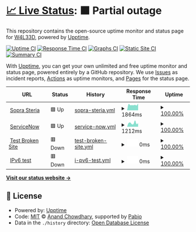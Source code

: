 # [📈 Live Status](https://W4L33D.github.io/EndPointMonitoring): <!--live status--> **🟧 Partial outage**

This repository contains the open-source uptime monitor and status page for [W4L33D](https://W4L33D.github.io/EndPointMonitoring), powered by [Upptime](https://github.com/upptime/upptime).

[![Uptime CI](https://github.com/W4L33D/EndPointMonitoring/workflows/Uptime%20CI/badge.svg)](https://github.com/W4L33D/EndPointMonitoring/actions?query=workflow%3A%22Uptime+CI%22)
[![Response Time CI](https://github.com/W4L33D/EndPointMonitoring/workflows/Response%20Time%20CI/badge.svg)](https://github.com/W4L33D/EndPointMonitoring/actions?query=workflow%3A%22Response+Time+CI%22)
[![Graphs CI](https://github.com/W4L33D/EndPointMonitoring/workflows/Graphs%20CI/badge.svg)](https://github.com/W4L33D/EndPointMonitoring/actions?query=workflow%3A%22Graphs+CI%22)
[![Static Site CI](https://github.com/W4L33D/EndPointMonitoring/workflows/Static%20Site%20CI/badge.svg)](https://github.com/W4L33D/EndPointMonitoring/actions?query=workflow%3A%22Static+Site+CI%22)
[![Summary CI](https://github.com/W4L33D/EndPointMonitoring/workflows/Summary%20CI/badge.svg)](https://github.com/W4L33D/EndPointMonitoring/actions?query=workflow%3A%22Summary+CI%22)

With [Upptime](https://upptime.js.org), you can get your own unlimited and free uptime monitor and status page, powered entirely by a GitHub repository. We use [Issues](https://github.com/W4L33D/EndPointMonitoring/issues) as incident reports, [Actions](https://github.com/W4L33D/EndPointMonitoring/actions) as uptime monitors, and [Pages](https://W4L33D.github.io/EndPointMonitoring) for the status page.

<!--start: status pages-->
<!-- This summary is generated by Upptime (https://github.com/upptime/upptime) -->
<!-- Do not edit this manually, your changes will be overwritten -->
<!-- prettier-ignore -->
| URL | Status | History | Response Time | Uptime |
| --- | ------ | ------- | ------------- | ------ |
| <img alt="" src="https://icons.duckduckgo.com/ip3/www.soprasteria.no.ico" height="13"> [Sopra Steria](https://www.soprasteria.no/) | 🟩 Up | [sopra-steria.yml](https://github.com/W4L33D/EndPointMonitoring/commits/HEAD/history/sopra-steria.yml) | <details><summary><img alt="Response time graph" src="./graphs/sopra-steria/response-time-week.png" height="20"> 1864ms</summary><br><a href="https://W4L33D.github.io/EndPointMonitoring/history/sopra-steria"><img alt="Response time 1862" src="https://img.shields.io/endpoint?url=https%3A%2F%2Fraw.githubusercontent.com%2FW4L33D%2FEndPointMonitoring%2FHEAD%2Fapi%2Fsopra-steria%2Fresponse-time.json"></a><br><a href="https://W4L33D.github.io/EndPointMonitoring/history/sopra-steria"><img alt="24-hour response time 2299" src="https://img.shields.io/endpoint?url=https%3A%2F%2Fraw.githubusercontent.com%2FW4L33D%2FEndPointMonitoring%2FHEAD%2Fapi%2Fsopra-steria%2Fresponse-time-day.json"></a><br><a href="https://W4L33D.github.io/EndPointMonitoring/history/sopra-steria"><img alt="7-day response time 1864" src="https://img.shields.io/endpoint?url=https%3A%2F%2Fraw.githubusercontent.com%2FW4L33D%2FEndPointMonitoring%2FHEAD%2Fapi%2Fsopra-steria%2Fresponse-time-week.json"></a><br><a href="https://W4L33D.github.io/EndPointMonitoring/history/sopra-steria"><img alt="30-day response time 1862" src="https://img.shields.io/endpoint?url=https%3A%2F%2Fraw.githubusercontent.com%2FW4L33D%2FEndPointMonitoring%2FHEAD%2Fapi%2Fsopra-steria%2Fresponse-time-month.json"></a><br><a href="https://W4L33D.github.io/EndPointMonitoring/history/sopra-steria"><img alt="1-year response time 1862" src="https://img.shields.io/endpoint?url=https%3A%2F%2Fraw.githubusercontent.com%2FW4L33D%2FEndPointMonitoring%2FHEAD%2Fapi%2Fsopra-steria%2Fresponse-time-year.json"></a></details> | <details><summary><a href="https://W4L33D.github.io/EndPointMonitoring/history/sopra-steria">100.00%</a></summary><a href="https://W4L33D.github.io/EndPointMonitoring/history/sopra-steria"><img alt="All-time uptime 100.00%" src="https://img.shields.io/endpoint?url=https%3A%2F%2Fraw.githubusercontent.com%2FW4L33D%2FEndPointMonitoring%2FHEAD%2Fapi%2Fsopra-steria%2Fuptime.json"></a><br><a href="https://W4L33D.github.io/EndPointMonitoring/history/sopra-steria"><img alt="24-hour uptime 100.00%" src="https://img.shields.io/endpoint?url=https%3A%2F%2Fraw.githubusercontent.com%2FW4L33D%2FEndPointMonitoring%2FHEAD%2Fapi%2Fsopra-steria%2Fuptime-day.json"></a><br><a href="https://W4L33D.github.io/EndPointMonitoring/history/sopra-steria"><img alt="7-day uptime 100.00%" src="https://img.shields.io/endpoint?url=https%3A%2F%2Fraw.githubusercontent.com%2FW4L33D%2FEndPointMonitoring%2FHEAD%2Fapi%2Fsopra-steria%2Fuptime-week.json"></a><br><a href="https://W4L33D.github.io/EndPointMonitoring/history/sopra-steria"><img alt="30-day uptime 100.00%" src="https://img.shields.io/endpoint?url=https%3A%2F%2Fraw.githubusercontent.com%2FW4L33D%2FEndPointMonitoring%2FHEAD%2Fapi%2Fsopra-steria%2Fuptime-month.json"></a><br><a href="https://W4L33D.github.io/EndPointMonitoring/history/sopra-steria"><img alt="1-year uptime 100.00%" src="https://img.shields.io/endpoint?url=https%3A%2F%2Fraw.githubusercontent.com%2FW4L33D%2FEndPointMonitoring%2FHEAD%2Fapi%2Fsopra-steria%2Fuptime-year.json"></a></details>
| <img alt="" src="https://icons.duckduckgo.com/ip3/soprasteria.service-now.com.ico" height="13"> [ServiceNow](https://soprasteria.service-now.com/sp?id=landing2) | 🟩 Up | [service-now.yml](https://github.com/W4L33D/EndPointMonitoring/commits/HEAD/history/service-now.yml) | <details><summary><img alt="Response time graph" src="./graphs/service-now/response-time-week.png" height="20"> 1212ms</summary><br><a href="https://W4L33D.github.io/EndPointMonitoring/history/service-now"><img alt="Response time 1185" src="https://img.shields.io/endpoint?url=https%3A%2F%2Fraw.githubusercontent.com%2FW4L33D%2FEndPointMonitoring%2FHEAD%2Fapi%2Fservice-now%2Fresponse-time.json"></a><br><a href="https://W4L33D.github.io/EndPointMonitoring/history/service-now"><img alt="24-hour response time 1139" src="https://img.shields.io/endpoint?url=https%3A%2F%2Fraw.githubusercontent.com%2FW4L33D%2FEndPointMonitoring%2FHEAD%2Fapi%2Fservice-now%2Fresponse-time-day.json"></a><br><a href="https://W4L33D.github.io/EndPointMonitoring/history/service-now"><img alt="7-day response time 1212" src="https://img.shields.io/endpoint?url=https%3A%2F%2Fraw.githubusercontent.com%2FW4L33D%2FEndPointMonitoring%2FHEAD%2Fapi%2Fservice-now%2Fresponse-time-week.json"></a><br><a href="https://W4L33D.github.io/EndPointMonitoring/history/service-now"><img alt="30-day response time 1185" src="https://img.shields.io/endpoint?url=https%3A%2F%2Fraw.githubusercontent.com%2FW4L33D%2FEndPointMonitoring%2FHEAD%2Fapi%2Fservice-now%2Fresponse-time-month.json"></a><br><a href="https://W4L33D.github.io/EndPointMonitoring/history/service-now"><img alt="1-year response time 1185" src="https://img.shields.io/endpoint?url=https%3A%2F%2Fraw.githubusercontent.com%2FW4L33D%2FEndPointMonitoring%2FHEAD%2Fapi%2Fservice-now%2Fresponse-time-year.json"></a></details> | <details><summary><a href="https://W4L33D.github.io/EndPointMonitoring/history/service-now">100.00%</a></summary><a href="https://W4L33D.github.io/EndPointMonitoring/history/service-now"><img alt="All-time uptime 100.00%" src="https://img.shields.io/endpoint?url=https%3A%2F%2Fraw.githubusercontent.com%2FW4L33D%2FEndPointMonitoring%2FHEAD%2Fapi%2Fservice-now%2Fuptime.json"></a><br><a href="https://W4L33D.github.io/EndPointMonitoring/history/service-now"><img alt="24-hour uptime 100.00%" src="https://img.shields.io/endpoint?url=https%3A%2F%2Fraw.githubusercontent.com%2FW4L33D%2FEndPointMonitoring%2FHEAD%2Fapi%2Fservice-now%2Fuptime-day.json"></a><br><a href="https://W4L33D.github.io/EndPointMonitoring/history/service-now"><img alt="7-day uptime 100.00%" src="https://img.shields.io/endpoint?url=https%3A%2F%2Fraw.githubusercontent.com%2FW4L33D%2FEndPointMonitoring%2FHEAD%2Fapi%2Fservice-now%2Fuptime-week.json"></a><br><a href="https://W4L33D.github.io/EndPointMonitoring/history/service-now"><img alt="30-day uptime 100.00%" src="https://img.shields.io/endpoint?url=https%3A%2F%2Fraw.githubusercontent.com%2FW4L33D%2FEndPointMonitoring%2FHEAD%2Fapi%2Fservice-now%2Fuptime-month.json"></a><br><a href="https://W4L33D.github.io/EndPointMonitoring/history/service-now"><img alt="1-year uptime 100.00%" src="https://img.shields.io/endpoint?url=https%3A%2F%2Fraw.githubusercontent.com%2FW4L33D%2FEndPointMonitoring%2FHEAD%2Fapi%2Fservice-now%2Fuptime-year.json"></a></details>
| <img alt="" src="https://icons.duckduckgo.com/ip3/thissitedoesnotexist.koj.co.ico" height="13"> [Test Broken Site](https://thissitedoesnotexist.koj.co) | 🟥 Down | [test-broken-site.yml](https://github.com/W4L33D/EndPointMonitoring/commits/HEAD/history/test-broken-site.yml) | <details><summary><img alt="Response time graph" src="./graphs/test-broken-site/response-time-week.png" height="20"> 0ms</summary><br><a href="https://W4L33D.github.io/EndPointMonitoring/history/test-broken-site"><img alt="Response time 0" src="https://img.shields.io/endpoint?url=https%3A%2F%2Fraw.githubusercontent.com%2FW4L33D%2FEndPointMonitoring%2FHEAD%2Fapi%2Ftest-broken-site%2Fresponse-time.json"></a><br><a href="https://W4L33D.github.io/EndPointMonitoring/history/test-broken-site"><img alt="24-hour response time 0" src="https://img.shields.io/endpoint?url=https%3A%2F%2Fraw.githubusercontent.com%2FW4L33D%2FEndPointMonitoring%2FHEAD%2Fapi%2Ftest-broken-site%2Fresponse-time-day.json"></a><br><a href="https://W4L33D.github.io/EndPointMonitoring/history/test-broken-site"><img alt="7-day response time 0" src="https://img.shields.io/endpoint?url=https%3A%2F%2Fraw.githubusercontent.com%2FW4L33D%2FEndPointMonitoring%2FHEAD%2Fapi%2Ftest-broken-site%2Fresponse-time-week.json"></a><br><a href="https://W4L33D.github.io/EndPointMonitoring/history/test-broken-site"><img alt="30-day response time 0" src="https://img.shields.io/endpoint?url=https%3A%2F%2Fraw.githubusercontent.com%2FW4L33D%2FEndPointMonitoring%2FHEAD%2Fapi%2Ftest-broken-site%2Fresponse-time-month.json"></a><br><a href="https://W4L33D.github.io/EndPointMonitoring/history/test-broken-site"><img alt="1-year response time 0" src="https://img.shields.io/endpoint?url=https%3A%2F%2Fraw.githubusercontent.com%2FW4L33D%2FEndPointMonitoring%2FHEAD%2Fapi%2Ftest-broken-site%2Fresponse-time-year.json"></a></details> | <details><summary><a href="https://W4L33D.github.io/EndPointMonitoring/history/test-broken-site">100.00%</a></summary><a href="https://W4L33D.github.io/EndPointMonitoring/history/test-broken-site"><img alt="All-time uptime 100.00%" src="https://img.shields.io/endpoint?url=https%3A%2F%2Fraw.githubusercontent.com%2FW4L33D%2FEndPointMonitoring%2FHEAD%2Fapi%2Ftest-broken-site%2Fuptime.json"></a><br><a href="https://W4L33D.github.io/EndPointMonitoring/history/test-broken-site"><img alt="24-hour uptime 100.00%" src="https://img.shields.io/endpoint?url=https%3A%2F%2Fraw.githubusercontent.com%2FW4L33D%2FEndPointMonitoring%2FHEAD%2Fapi%2Ftest-broken-site%2Fuptime-day.json"></a><br><a href="https://W4L33D.github.io/EndPointMonitoring/history/test-broken-site"><img alt="7-day uptime 100.00%" src="https://img.shields.io/endpoint?url=https%3A%2F%2Fraw.githubusercontent.com%2FW4L33D%2FEndPointMonitoring%2FHEAD%2Fapi%2Ftest-broken-site%2Fuptime-week.json"></a><br><a href="https://W4L33D.github.io/EndPointMonitoring/history/test-broken-site"><img alt="30-day uptime 100.00%" src="https://img.shields.io/endpoint?url=https%3A%2F%2Fraw.githubusercontent.com%2FW4L33D%2FEndPointMonitoring%2FHEAD%2Fapi%2Ftest-broken-site%2Fuptime-month.json"></a><br><a href="https://W4L33D.github.io/EndPointMonitoring/history/test-broken-site"><img alt="1-year uptime 100.00%" src="https://img.shields.io/endpoint?url=https%3A%2F%2Fraw.githubusercontent.com%2FW4L33D%2FEndPointMonitoring%2FHEAD%2Fapi%2Ftest-broken-site%2Fuptime-year.json"></a></details>
| <img alt="" src="https://icons.duckduckgo.com/ip3/null.ico" height="13"> [IPv6 test](forwardemail.net) | 🟥 Down | [i-pv6-test.yml](https://github.com/W4L33D/EndPointMonitoring/commits/HEAD/history/i-pv6-test.yml) | <details><summary><img alt="Response time graph" src="./graphs/i-pv6-test/response-time-week.png" height="20"> 0ms</summary><br><a href="https://W4L33D.github.io/EndPointMonitoring/history/i-pv6-test"><img alt="Response time 0" src="https://img.shields.io/endpoint?url=https%3A%2F%2Fraw.githubusercontent.com%2FW4L33D%2FEndPointMonitoring%2FHEAD%2Fapi%2Fi-pv6-test%2Fresponse-time.json"></a><br><a href="https://W4L33D.github.io/EndPointMonitoring/history/i-pv6-test"><img alt="24-hour response time 0" src="https://img.shields.io/endpoint?url=https%3A%2F%2Fraw.githubusercontent.com%2FW4L33D%2FEndPointMonitoring%2FHEAD%2Fapi%2Fi-pv6-test%2Fresponse-time-day.json"></a><br><a href="https://W4L33D.github.io/EndPointMonitoring/history/i-pv6-test"><img alt="7-day response time 0" src="https://img.shields.io/endpoint?url=https%3A%2F%2Fraw.githubusercontent.com%2FW4L33D%2FEndPointMonitoring%2FHEAD%2Fapi%2Fi-pv6-test%2Fresponse-time-week.json"></a><br><a href="https://W4L33D.github.io/EndPointMonitoring/history/i-pv6-test"><img alt="30-day response time 0" src="https://img.shields.io/endpoint?url=https%3A%2F%2Fraw.githubusercontent.com%2FW4L33D%2FEndPointMonitoring%2FHEAD%2Fapi%2Fi-pv6-test%2Fresponse-time-month.json"></a><br><a href="https://W4L33D.github.io/EndPointMonitoring/history/i-pv6-test"><img alt="1-year response time 0" src="https://img.shields.io/endpoint?url=https%3A%2F%2Fraw.githubusercontent.com%2FW4L33D%2FEndPointMonitoring%2FHEAD%2Fapi%2Fi-pv6-test%2Fresponse-time-year.json"></a></details> | <details><summary><a href="https://W4L33D.github.io/EndPointMonitoring/history/i-pv6-test">100.00%</a></summary><a href="https://W4L33D.github.io/EndPointMonitoring/history/i-pv6-test"><img alt="All-time uptime 100.00%" src="https://img.shields.io/endpoint?url=https%3A%2F%2Fraw.githubusercontent.com%2FW4L33D%2FEndPointMonitoring%2FHEAD%2Fapi%2Fi-pv6-test%2Fuptime.json"></a><br><a href="https://W4L33D.github.io/EndPointMonitoring/history/i-pv6-test"><img alt="24-hour uptime 100.00%" src="https://img.shields.io/endpoint?url=https%3A%2F%2Fraw.githubusercontent.com%2FW4L33D%2FEndPointMonitoring%2FHEAD%2Fapi%2Fi-pv6-test%2Fuptime-day.json"></a><br><a href="https://W4L33D.github.io/EndPointMonitoring/history/i-pv6-test"><img alt="7-day uptime 100.00%" src="https://img.shields.io/endpoint?url=https%3A%2F%2Fraw.githubusercontent.com%2FW4L33D%2FEndPointMonitoring%2FHEAD%2Fapi%2Fi-pv6-test%2Fuptime-week.json"></a><br><a href="https://W4L33D.github.io/EndPointMonitoring/history/i-pv6-test"><img alt="30-day uptime 100.00%" src="https://img.shields.io/endpoint?url=https%3A%2F%2Fraw.githubusercontent.com%2FW4L33D%2FEndPointMonitoring%2FHEAD%2Fapi%2Fi-pv6-test%2Fuptime-month.json"></a><br><a href="https://W4L33D.github.io/EndPointMonitoring/history/i-pv6-test"><img alt="1-year uptime 100.00%" src="https://img.shields.io/endpoint?url=https%3A%2F%2Fraw.githubusercontent.com%2FW4L33D%2FEndPointMonitoring%2FHEAD%2Fapi%2Fi-pv6-test%2Fuptime-year.json"></a></details>

<!--end: status pages-->

[**Visit our status website →**](https://W4L33D.github.io/EndPointMonitoring)

## 📄 License

- Powered by: [Upptime](https://github.com/upptime/upptime)
- Code: [MIT](./LICENSE) © [Anand Chowdhary](https://anandchowdhary.com), supported by [Pabio](https://pabio.com)
- Data in the `./history` directory: [Open Database License](https://opendatacommons.org/licenses/odbl/1-0/)
